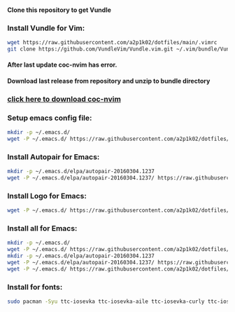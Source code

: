 #### Clone this repository to get Vundle

### Install Vundle for Vim:
```bash
wget https://raw.githubusercontent.com/a2p1k02/dotfiles/main/.vimrc
git clone https://github.com/VundleVim/Vundle.vim.git ~/.vim/bundle/Vundle.vim

```
#### After last update coc-nvim has error. 
#### Download last release from repository and unzip to bundle directory

### [click here to download coc-nvim](https://github.com/neoclide/coc.nvim/archive/refs/tags/v0.0.80.zip)

### Setup emacs config file:
```bash
mkdir -p ~/.emacs.d/
wget -P ~/.emacs.d/ https://raw.githubusercontent.com/a2p1k02/dotfiles/main/init.el
```

### Install Autopair for Emacs:
```bash
mkdir -p ~/.emacs.d/elpa/autopair-20160304.1237
wget -P ~/.emacs.d/elpa/autopair-20160304.1237/ https://raw.githubusercontent.com/a2p1k02/autopair/master/autopair.el

```

### Install Logo for Emacs:
```bash
wget -P ~/.emacs.d/ https://raw.githubusercontent.com/a2p1k02/dotfiles/main/logo.txt
```

### Install all for Emacs:
```bash
mkdir -p ~/.emacs.d/
wget -P ~/.emacs.d/ https://raw.githubusercontent.com/a2p1k02/dotfiles/main/init.el
mkdir -p ~/.emacs.d/elpa/autopair-20160304.1237
wget -P ~/.emacs.d/elpa/autopair-20160304.1237/ https://raw.githubusercontent.com/a2p1k02/autopair/master/autopair.el
wget -P ~/.emacs.d/ https://raw.githubusercontent.com/a2p1k02/dotfiles/main/logo.txt
```

### Install for fonts:
```bash
sudo pacman -Syu ttc-iosevka ttc-iosevka-aile ttc-iosevka-curly ttc-iosevka-curly-slab ttc-iosevka-etoile ttc-iosevka-slab ttc-iosevka-ss01 ttc-iosevka-ss02 ttc-iosevka-ss02 ttc-iosevka-ss03 ttc-iosevka-ss04 ttc-iosevka-ss05 ttc-iosevka-ss06 ttc-iosevka-ss07 ttc-iosevka-ss08 ttc-iosevka-ss09 ttc-iosevka-ss10 ttc-iosevka-ss11 ttc-iosevka-ss12 ttc-iosevka-ss13 ttc-iosevka-ss14 ttc-iosevka-ss15 ttc-iosevka-ss16 ttc-iosevka-ss17 ttc-iosevka-ss18 ttf-font-awesome
```

<!-- ### Install wallset:
```bash
wget https://raw.githubusercontent.com/a2p1k02/dotfiles/main/wallset.sh
chmod +x wallset.sh
```

### Convert gif to mp4:
```bash
ffmpeg -f gif -i train.gif train.mp4
```
 -->
